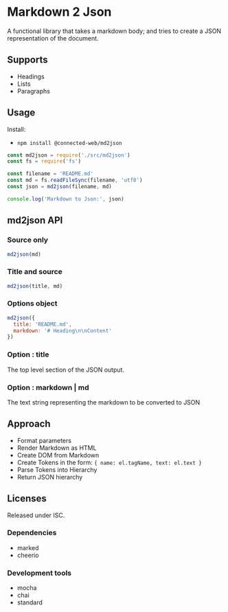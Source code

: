 # Markdown 2 Json

A functional library that takes a markdown body; and tries to create a JSON representation of the document.

## Supports

- Headings
- Lists
- Paragraphs

## Usage

Install:
- `npm install @connected-web/md2json`

```js
const md2json = require('./src/md2json')
const fs = require('fs')

const filename = 'README.md'
const md = fs.readFileSync(filename, 'utf8')
const json = md2json(filename, md)

console.log('Markdown to Json:', json)
```

## md2json API

### Source only

```js
md2json(md)
```

### Title and source

```js
md2json(title, md)
```

### Options object
```js
md2json({
  title: 'README.md',
  markdown: '# Heading\n\nContent'
})
```

### Option : title

The top level section of the JSON output.

### Option : markdown | md

The text string representing the markdown to be converted to JSON

## Approach

- Format parameters
- Render Markdown as HTML
- Create DOM from Markdown
- Create Tokens in the form: `{ name: el.tagName, text: el.text }`
- Parse Tokens into Hierarchy
- Return JSON hierarchy

## Licenses

Released under ISC.

### Dependencies

- marked
- cheerio

### Development tools

- mocha
- chai
- standard
